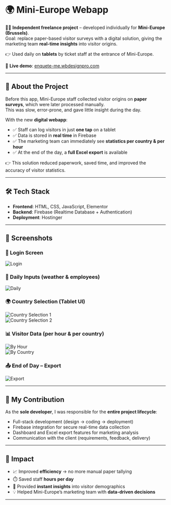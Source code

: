 # 🌍 Mini-Europe Webapp  

👩‍💻 **Independent freelance project** – developed individually for **Mini-Europe (Brussels)**.  
Goal: replace paper-based visitor surveys with a digital solution, giving the marketing team **real-time insights** into visitor origins.  

👉 Used daily on **tablets** by ticket staff at the entrance of Mini-Europe.  

🔗 **Live demo**: [enquete-me.wbdesignpro.com](https://enquete-me.wbdesignpro.com/)  


---

## 📖 About the Project  

Before this app, Mini-Europe staff collected visitor origins on **paper surveys**, which were later processed manually.  
This was slow, error-prone, and gave little insight during the day.  

With the new **digital webapp**:  
- ✅ Staff can log visitors in just **one tap** on a tablet  
- ✅ Data is stored in **real time** in Firebase  
- ✅ The marketing team can immediately see **statistics per country & per hour**  
- ✅ At the end of the day, a **full Excel export** is available  

👉 This solution reduced paperwork, saved time, and improved the accuracy of visitor statistics.  


---

## 🛠️ Tech Stack  

- **Frontend**: HTML, CSS, JavaScript, Elementor  
- **Backend**: Firebase (Realtime Database + Authentication)  
- **Deployment**: Hostinger  

---

## 📸 Screenshots  

### 🔑 Login Screen  
![Login](screenshots/login.png)  

### 📅 Daily Inputs (weather & employees)  
![Daily](screenshots/daily.png)  

### 🌍 Country Selection (Tablet UI)  
![Country Selection 1](screenshots/country-1.png)  
![Country Selection 2](screenshots/country-2.png)  

### 📊 Visitor Data (per hour & per country)  
![By Hour](screenshots/by-hour.png)  
![By Country](screenshots/by-country.png)  

### 📤 End of Day – Export  
![Export](screenshots/total:export.png)  

---

## 🙋 My Contribution  

As the **sole developer**, I was responsible for the **entire project lifecycle**:  
- Full-stack development (design → coding → deployment)  
- Firebase integration for secure real-time data collection  
- Dashboard and Excel export features for marketing analysis  
- Communication with the client (requirements, feedback, delivery)  

---

## 🚀 Impact  

- 📈 Improved **efficiency** → no more manual paper tallying  
- ⏱️ Saved staff **hours per day**  
- 🔎 Provided **instant insights** into visitor demographics  
- 💡 Helped Mini-Europe’s marketing team with **data-driven decisions**  

---
